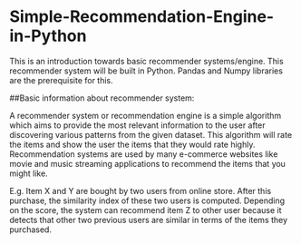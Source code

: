 # Simple-Recommendation-Engine-in-Python

This is an introduction towards basic recommender systems/engine. This recommender system will be built in Python. Pandas and Numpy libraries are the prerequisite for this.

##Basic information about recommender system:

A recommender system or recommendation engine is a simple algorithm which aims to provide the most relevant information to the user after discovering various patterns from the given dataset. This algorithm will rate the items and show the user the items that they would rate highly. Recommendation systems are used by many e-commerce websites like movie and music streaming applications to recommend the items that you might like.

E.g. Item X and Y are bought by two users from online store. After this purchase, the similarity index of these two users is computed. Depending on the score, the system can recommend item Z to other user because it detects that other two previous users are similar in terms of the items they purchased.
